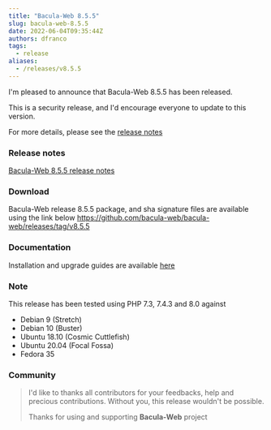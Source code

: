 ```yaml
---
title: "Bacula-Web 8.5.5"
slug: bacula-web-8.5.5
date: 2022-06-04T09:35:44Z
authors: dfranco
tags:
  - release
aliases:
  - /releases/v8.5.5
---
```


I'm pleased to announce that Bacula-Web 8.5.5 has been released.

<!-- truncate -->

This is a security release, and I'd encourage everyone to update to this version.

For more details, please see the [release notes](https://github.com/bacula-web/bacula-web/releases/tag/v8.5.5)

### Release notes

[Bacula-Web 8.5.5 release notes](https://github.com/bacula-web/bacula-web/releases/tag/v8.5.5)

### Download

Bacula-Web release 8.5.5 package, and sha signature files are available using the link below
https://github.com/bacula-web/bacula-web/releases/tag/v8.5.5

### Documentation

Installation and upgrade guides are available [here](https://docs.bacula-web.org/en/latest/)

### Note

This release has been tested using PHP 7.3, 7.4.3 and 8.0 against

- Debian 9 (Stretch)
- Debian 10 (Buster)
- Ubuntu 18.10 (Cosmic Cuttlefish)
- Ubuntu 20.04 (Focal Fossa)
- Fedora 35

### Community

> I'd like to thanks all contributors for your feedbacks, help and precious contributions.
> Without you, this release wouldn't be possible.
>
> Thanks for using and supporting **Bacula-Web** project
